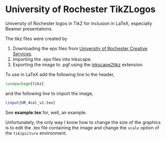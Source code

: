 # University of Rochester TikZLogos

University of Rochester logos in TikZ for inclusion in LaTeX, especially Beamer presentations.

The tikz files were created by

1. Downloading the eps files from [University of Rochester Creative Services](http://www.rochester.edu/creativeservices/graphicstandards/logo.html).
2. Importing the .eps files into Inkscape.
3. Exporting the image to .pgf using the [inkscape2tikz](http://code.google.com/p/inkscape2tikz/) extension.


To use in LaTeX add the following line to the header,

```latex
\usepackage{tikz}
```

and the following line to import the image,

```latex
\input{UR_4col_v1.tex}
```

See **example.tex** for, well, an example.

Unfortunately, the only way I know how to change the size of the
graphics is to edit the .tex file containing the image and change the
`scale` option of the `tikzpicture` environment.
